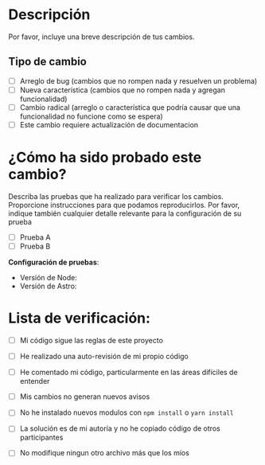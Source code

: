 # Descripción

Por favor, incluye una breve descripción de tus cambios.


## Tipo de cambio


- [ ] Arreglo de bug (cambios que no rompen nada y resuelven un problema)
- [ ] Nueva característica (cambios que no rompen nada y agregan funcionalidad)
- [ ] Cambio radical (arreglo o característica que podría causar que una funcionalidad no funcione como se espera)
- [ ] Este cambio requiere actualización de documentacion

# ¿Cómo ha sido probado este cambio?

Describa las pruebas que ha realizado para verificar los cambios. Proporcione 
instrucciones para que podamos reproducirlos. Por favor, indique también cualquier detalle relevante 
para la configuración de su prueba

- [ ] Prueba A
- [ ] Prueba B

**Configuración de pruebas**:
* Versión de Node:
* Versión de Astro:

# Lista de verificación:

- [ ] Mi código sigue las reglas de este proyecto
- [ ] He realizado una auto-revisión de mi propio código
- [ ] He comentado mi código, particularmente en las áreas difíciles de entender
- [ ] Mis cambios no generan nuevos avisos
- [ ] No he instalado nuevos modulos con `npm install` o `yarn install`
- [ ] La solución es de mi autoría y no he copiado código de otros participantes
- [ ] No modifique ningun otro archivo más que los míos


